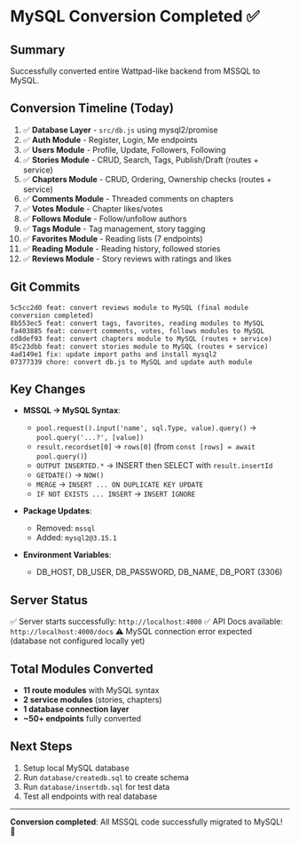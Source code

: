 # MySQL Conversion Completed ✅

## Summary
Successfully converted entire Wattpad-like backend from MSSQL to MySQL.

## Conversion Timeline (Today)
1. ✅ **Database Layer** - `src/db.js` using mysql2/promise
2. ✅ **Auth Module** - Register, Login, Me endpoints
3. ✅ **Users Module** - Profile, Update, Followers, Following
4. ✅ **Stories Module** - CRUD, Search, Tags, Publish/Draft (routes + service)
5. ✅ **Chapters Module** - CRUD, Ordering, Ownership checks (routes + service)
6. ✅ **Comments Module** - Threaded comments on chapters
7. ✅ **Votes Module** - Chapter likes/votes
8. ✅ **Follows Module** - Follow/unfollow authors
9. ✅ **Tags Module** - Tag management, story tagging
10. ✅ **Favorites Module** - Reading lists (7 endpoints)
11. ✅ **Reading Module** - Reading history, followed stories
12. ✅ **Reviews Module** - Story reviews with ratings and likes

## Git Commits
```
5c5cc2d0 feat: convert reviews module to MySQL (final module conversion completed)
8b553ec5 feat: convert tags, favorites, reading modules to MySQL
fa403885 feat: convert comments, votes, follows modules to MySQL
cd8def93 feat: convert chapters module to MySQL (routes + service)
85c23dbb feat: convert stories module to MySQL (routes + service)
4ad149e1 fix: update import paths and install mysql2
07377339 chore: convert db.js to MySQL and update auth module
```

## Key Changes
- **MSSQL → MySQL Syntax**:
  - `pool.request().input('name', sql.Type, value).query()` → `pool.query('...?', [value])`
  - `result.recordset[0]` → `rows[0]` (from `const [rows] = await pool.query()`)
  - `OUTPUT INSERTED.*` → INSERT then SELECT with `result.insertId`
  - `GETDATE()` → `NOW()`
  - `MERGE` → `INSERT ... ON DUPLICATE KEY UPDATE`
  - `IF NOT EXISTS ... INSERT` → `INSERT IGNORE`

- **Package Updates**:
  - Removed: `mssql`
  - Added: `mysql2@3.15.1`

- **Environment Variables**:
  - DB_HOST, DB_USER, DB_PASSWORD, DB_NAME, DB_PORT (3306)

## Server Status
✅ Server starts successfully: `http://localhost:4000`
✅ API Docs available: `http://localhost:4000/docs`
⚠️ MySQL connection error expected (database not configured locally yet)

## Total Modules Converted
- **11 route modules** with MySQL syntax
- **2 service modules** (stories, chapters)
- **1 database connection layer**
- **~50+ endpoints** fully converted

## Next Steps
1. Setup local MySQL database
2. Run `database/createdb.sql` to create schema
3. Run `database/insertdb.sql` for test data
4. Test all endpoints with real database

---
**Conversion completed**: All MSSQL code successfully migrated to MySQL! 🎉
